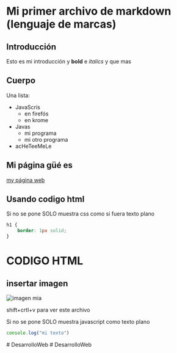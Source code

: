 # Mi primer archivo de markdown (lenguaje de marcas)

## Introducción
Esto es mi introducción y **bold** e *italics* y que mas

## Cuerpo
Una lista:
- JavaScrís
    * en firefós
    * en krome
- Javas
    * mi programa
    * mi otro programa
- acHeTeeMeLe

## Mi página güé es
[my página web](http://portfolio-jrg.free.nf)

## Usando codigo html
Si no se pone SOLO muestra css como si fuera texto plano
```css
h1 {
    border: 1px solid;
}
```
<h1>CODIGO HTML</h1>

## insertar imagen
![imagen mia](mesa.jpg)

shift+crtl+v para ver este archivo

Si no se pone SOLO muestra javascript como texto plano
```javascript
console.log("mi texto")
```
#   D e s a r r o l l o W e b  
 #   D e s a r r o l l o W e b  
 